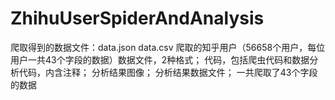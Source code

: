 # ZhihuUserSpiderAndAnalysis
爬取得到的数据文件：data.json data.csv 爬取的知乎用户（56658个用户，每位用户一共43个字段的数据）数据文件，2种格式；
代码，包括爬虫代码和数据分析代码，内含注释；
分析结果图像；
分析结果数据文件；
一共爬取了43个字段的数据
